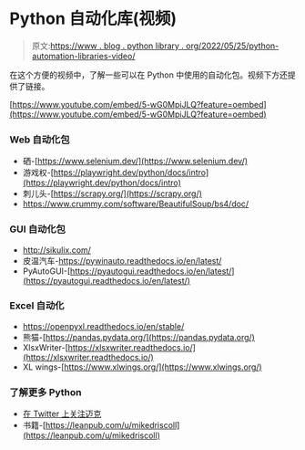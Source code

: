 # Python 自动化库(视频)

> 原文:[https://www . blog . python library . org/2022/05/25/python-automation-libraries-video/](https://www.blog.pythonlibrary.org/2022/05/25/python-automation-libraries-video/)

在这个方便的视频中，了解一些可以在 Python 中使用的自动化包。视频下方还提供了链接。

[https://www.youtube.com/embed/5-wG0MpiJLQ?feature=oembed](https://www.youtube.com/embed/5-wG0MpiJLQ?feature=oembed)

### Web 自动化包

*   硒-[https://www.selenium.dev/](https://www.selenium.dev/)
*   游戏权-[https://playwright.dev/python/docs/intro](https://playwright.dev/python/docs/intro)
*   刺儿头-[https://scrapy.org/](https://scrapy.org/)
*   https://www.crummy.com/software/BeautifulSoup/bs4/doc/

### GUI 自动化包

*   http://sikulix.com/
*   皮温汽车-https://pywinauto.readthedocs.io/en/latest/
*   PyAutoGUI-[https://pyautogui.readthedocs.io/en/latest/](https://pyautogui.readthedocs.io/en/latest/)

### Excel 自动化

*   https://openpyxl.readthedocs.io/en/stable/
*   熊猫-[https://pandas.pydata.org/](https://pandas.pydata.org/)
*   XlsxWriter-[https://xlsxwriter.readthedocs.io/](https://xlsxwriter.readthedocs.io/)
*   XL wings-[https://www.xlwings.org/](https://www.xlwings.org/)

### 了解更多 Python

*   [在 Twitter 上关注迈克](https://twitter.com/driscollis)
*   书籍-[https://leanpub.com/u/mikedriscoll](https://leanpub.com/u/mikedriscoll)